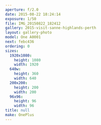 ```yaml
---
aperture: f/2.0
date: 2015-08-22 18:24:14
exposure: 1/50
file: IMG_20150822_182412
gallery: 2015-visit-sanne-highlands-perth
layout: gallery-photo
model: One A0001
next: febc436
ordering: 0
sizes:
  1920x1080:
    height: 1080
    width: 1920
  640w:
    height: 360
    width: 640
  200x200:
    height: 200
    width: 200
  96x96:
    height: 96
    width: 96
title: null
make: OnePlus
---
```

